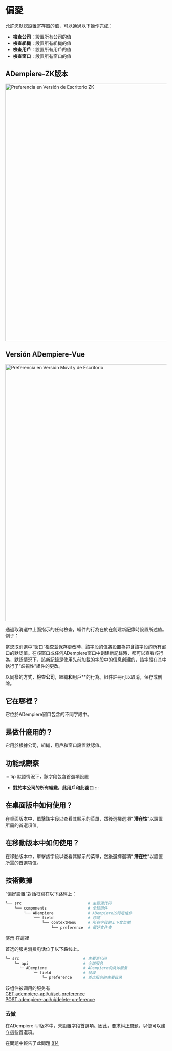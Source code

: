 # 偏愛

允許您默認設置寄存器的值，可以通過以下操作完成：

  - **檢查公司**：設置所有公司的值
  - **檢查組織**：設置所有組織的值
  - **檢查用戶**：設置所有用戶的值
  - **檢查窗口**：設置所有窗口的值

## ADempiere-ZK版本

<img :src="$withBase('/images/components/preference/zk-desktop-version-preference.png')" alt="Preferencia en Versión de Escritorio ZK" width="800px">

## Versión ADempiere-Vue

<img :src="$withBase('/images/components/preference/preference-desktop-mobile.png')" alt="Preferencia en Versión Móvil y de Escritorio" width="800px">

通過取消選中上面指示的任何檢查，組件的行為在於在創建新記錄時設置所述值。例子：

  當您取消選中“窗口”檢查並保存更改時，該字段的值將設置為包含該字段的所有窗口的默認值。在該窗口或任何ADempiere窗口中創建新記錄時，都可以查看該行為，默認情況下，該新記錄是使用先前加載的字段中的信息創建的，該字段在其中執行了“歧視性”組件的更改。

以同樣的方式，檢查**公司**，組織**和**用戶**的行為。組件註冊可以取消，保存或刪除。

## 它在哪裡？

它位於ADempiere窗口包含的不同字段中。

## 是做什麼用的？

它用於根據公司，組織，用戶和窗口設置默認值。

## 功能或觀察

::: tip
默認情況下，該字段包含首選項設置

  - **對於本公司的所有組織，此用戶和此窗口**
:::

## 在桌面版中如何使用？

在桌面版本中，單擊該字段以查看其顯示的菜單，然後選擇選項“ **潛在性**”以設置所需的首選項值。

## 在移動版本中如何使用？

在移動版本中，單擊該字段以查看其顯示的菜單，然後選擇選項“ **潛在性**”以設置所需的首選項值。

## 技術數據


“偏好設置”對話框寫在以下路徑上：

```bash
└── src                             # 主要源代码
    └── components                  # 全球组件
        └── ADempiere               # ADempiere的特定组件
            └── field               # 领域
                └── contextMenu     # 所有字段的上下文菜单
                    └── preference  # 偏好文件夹

```
[演示](https://adempiere.github.io/proxy-adempiere-api/guide/default-modules/adempiere-api/user.html#user-service) 在這裡

首选的服务消费电话位于以下路线上。
```bash
└─ src                            # 主要源代码
    └─ api                        # 全球服务
      └─ ADempiere                # ADempiere的具体服务
            └─ field              # 领域
                └─ preference     # 首选服务的主要目录

```
该组件被调用的服务有<br>
[GET adempiere-api/ui/set-preference](https://adempiere.github.io/proxy-adempiere-api/guide/default-modules/adempiere-api/user.html#user-service)<br>
[POST adempiere-api/ui/delete-preference](https://adempiere.github.io/proxy-adempiere-api/guide/default-modules/adempiere-api/user.html#user-service)
### 去做

在ADempiere-UI版本中，未設置字段首選項。因此，要求糾正問題，以便可以建立這些首選項。

在問題中報告了此問題 [814](https://github.com/adempiere/adempiere-vue/issues/814)